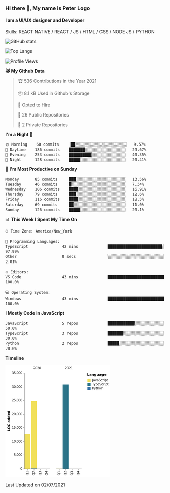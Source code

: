 ### Hi there 👋, My name is Peter Logo
#### I am a UI/UX designer and Developer
Skills: REACT NATIVE / REACT / JS / HTML / CSS / NODE JS / PYTHON

![GitHub stats](https://github-readme-stats.vercel.app/api?username=peterlogo&show_icons=true&count_private=true&theme=dark)

![Top Langs](https://github-readme-stats.vercel.app/api/top-langs/?username=peterlogo&theme=dark&layout=compact&langs_count=8)

<!--START_SECTION:waka-->
![Profile Views](http://img.shields.io/badge/Profile%20Views-0-blue)

**🐱 My Github Data** 

> 🏆 536 Contributions in the Year 2021
 > 
> 📦 8.1 kB Used in Github's Storage 
 > 
> 💼 Opted to Hire
 > 
> 📜 26 Public Repositories 
 > 
> 🔑 2 Private Repositories  
 > 
**I'm a Night 🦉** 

```text
🌞 Morning    60 commits     ██░░░░░░░░░░░░░░░░░░░░░░░   9.57% 
🌆 Daytime    186 commits    ███████░░░░░░░░░░░░░░░░░░   29.67% 
🌃 Evening    253 commits    ██████████░░░░░░░░░░░░░░░   40.35% 
🌙 Night      128 commits    █████░░░░░░░░░░░░░░░░░░░░   20.41%

```
📅 **I'm Most Productive on Sunday** 

```text
Monday       85 commits     ███░░░░░░░░░░░░░░░░░░░░░░   13.56% 
Tuesday      46 commits     █░░░░░░░░░░░░░░░░░░░░░░░░   7.34% 
Wednesday    106 commits    ████░░░░░░░░░░░░░░░░░░░░░   16.91% 
Thursday     79 commits     ███░░░░░░░░░░░░░░░░░░░░░░   12.6% 
Friday       116 commits    ████░░░░░░░░░░░░░░░░░░░░░   18.5% 
Saturday     69 commits     ██░░░░░░░░░░░░░░░░░░░░░░░   11.0% 
Sunday       126 commits    █████░░░░░░░░░░░░░░░░░░░░   20.1%

```


📊 **This Week I Spent My Time On** 

```text
⌚︎ Time Zone: America/New_York

💬 Programming Languages: 
TypeScript               42 mins             ████████████████████████░   97.99% 
Other                    0 secs              ░░░░░░░░░░░░░░░░░░░░░░░░░   2.01%

🔥 Editors: 
VS Code                  43 mins             █████████████████████████   100.0%

💻 Operating System: 
Windows                  43 mins             █████████████████████████   100.0%

```

**I Mostly Code in JavaScript** 

```text
JavaScript               5 repos             ████████████░░░░░░░░░░░░░   50.0% 
TypeScript               3 repos             ███████░░░░░░░░░░░░░░░░░░   30.0% 
Python                   2 repos             █████░░░░░░░░░░░░░░░░░░░░   20.0%

```


**Timeline**

![Chart not found](https://raw.githubusercontent.com/peterlogo/peterlogo/main/charts/bar_graph.png) 


 Last Updated on 02/07/2021
<!--END_SECTION:waka-->


